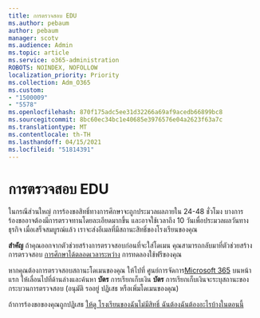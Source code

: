 ```yaml
---
title: การตรวจสอบ EDU
ms.author: pebaum
author: pebaum
manager: scotv
ms.audience: Admin
ms.topic: article
ms.service: o365-administration
ROBOTS: NOINDEX, NOFOLLOW
localization_priority: Priority
ms.collection: Adm_O365
ms.custom:
- "1500009"
- "5578"
ms.openlocfilehash: 870f175adc5ee31d32266a69af9acedb66899bc8
ms.sourcegitcommit: 8bc60ec34bc1e40685e3976576e04a2623f63a7c
ms.translationtype: MT
ms.contentlocale: th-TH
ms.lasthandoff: 04/15/2021
ms.locfileid: "51814391"
---
```

# <a name="edu-verification"></a>การตรวจสอบ EDU

ในกรณีส่วนใหญ่ การร้องขอสิทธิ์ทางการศึกษาจะถูกประมวลผลภายใน 24-48 ชั่วโมง บางการร้องขออาจต้องมีการตรวจทานโดยละเอียดมากขึ้น และอาจใช้เวลาถึง 10 วันเพื่อประมวลผลวันทางธุรกิจ เมื่อเสร็จสมบูรณ์แล้ว เราจะส่งอีเมลที่มีสถานะสิทธิ์ของโรงเรียนของคุณ

**สําคัญ** ถ้าคุณออกจากตัวช่วยสร้างการตรวจสอบก่อนที่จะใส่โดเมน คุณสามารถกลับมาที่ตัวช่วยสร้างการตรวจสอบ [การศึกษาได้ตลอดเวลาระหว่าง](https://go.microsoft.com/fwlink/p/?linkid=2135255) การทดลองใช้ฟรีของคุณ

หากคุณต้องการตรวจสอบสถานะโดเมนของคุณ ให้ไปที่ ศูนย์การจัดการ[Microsoft 365](https://go.microsoft.com/fwlink/p/?linkid=2024339) บนหน้าแรก ให้เลื่อนไปที่ด้านล่างและค้นหา **บัตร** การเรียกเก็บเงิน **บัตร** การเรียกเก็บเงินจะระบุสถานะของกระบวนการตรวจสอบ (อนุมัติ รออยู่ ปฏิเสธ หรือเพิ่มโดเมนของคุณ)

ถ้าการร้องขอของคุณถูกปฏิเสธ [ให้ดู โรงเรียนของฉันไม่มีสิทธิ์ ฉันต้องฉันต้องอะไรบ้างในตอนนี้](https://docs.microsoft.com/microsoft-365/commerce/subscriptions/verify-academic-eligibility#my-school-isnt-eligible-what-do-i-do-now)